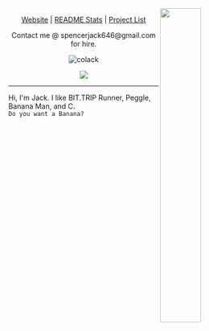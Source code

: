 <a>
  <img width="40%" src="https://media.tenor.com/K6_fjyafEuMAAAAM/banana-man-tally-hall.gif" align="right" />
</a>

<p align="center">
    <a href="https://watermelonkatana.com">Website</a> |
    <a href="https://github.com/Colack/Colack/blob/main/STATS.md">README Stats</a> |
    <a href="https://github.com/Colack/Colack/blob/main/PROJECTLIST.md">Project List</a>
</p>

<p align="center">Contact me @ spencerjack646@gmail.com for hire.</p>

<p align="center"> 
    <img src="https://komarev.com/ghpvc/?username=colack&label=Profile%20views&color=0e75b6&style=flat" alt="colack" />
</p>

<p align="center">
  <a href="https://skillicons.dev">
    <img src="https://skillicons.dev/icons?i=c,html,java,js,py,v" />
  </a>
</p>

--- 

Hi, I'm Jack. I like BIT.TRIP Runner, Peggle, Banana Man, and C.<br>
`Do you want a Banana?`
